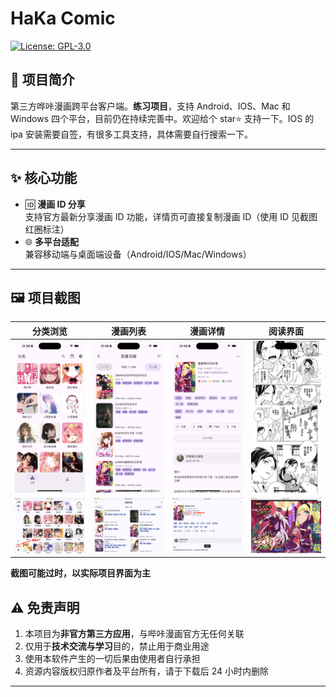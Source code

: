 # HaKa Comic

[![License: GPL-3.0](https://img.shields.io/badge/License-GPL%203.0-blue.svg)](https://opensource.org/licenses/GPL-3.0)

## 📖 项目简介

第三方哗咔漫画跨平台客户端。**练习项目**，支持 Android、IOS、Mac 和 Windows 四个平台，目前仍在持续完善中。欢迎给个 star⭐️ 支持一下。IOS 的 ipa 安装需要自签，有很多工具支持，具体需要自行搜索一下。

---

## ✨ 核心功能

- 🆔 **漫画 ID 分享**  
  支持官方最新分享漫画 ID 功能，详情页可直接复制漫画 ID（使用 ID 见截图红圈标注）
- 🌐 **多平台适配**  
  兼容移动端与桌面端设备（Android/IOS/Mac/Windows）

---

## 🖼️ 项目截图

| 分类浏览                                          | 漫画列表                                              | 漫画详情                                              | 阅读界面                                          |
| ------------------------------------------------- | ----------------------------------------------------- | ----------------------------------------------------- | ------------------------------------------------- |
| <img src="./screenshots/分类.png" width="200">    | <img src="./screenshots/漫画列表.png" width="200">    | <img src="./screenshots/漫画详情.png" width="200">    | <img src="./screenshots/阅读.png" width="200">    |
| <img src="./screenshots/pc-分类.png" width="200"> | <img src="./screenshots/pc-漫画列表.png" width="200"> | <img src="./screenshots/pc-漫画详情.png" width="200"> | <img src="./screenshots/pc-阅读.png" width="200"> |

**截图可能过时，以实际项目界面为主**

## ⚠️ 免责声明

1. 本项目为**非官方第三方应用**，与哔咔漫画官方无任何关联
2. 仅用于**技术交流与学习**目的，禁止用于商业用途
3. 使用本软件产生的一切后果由使用者自行承担
4. 资源内容版权归原作者及平台所有，请于下载后 24 小时内删除

---
